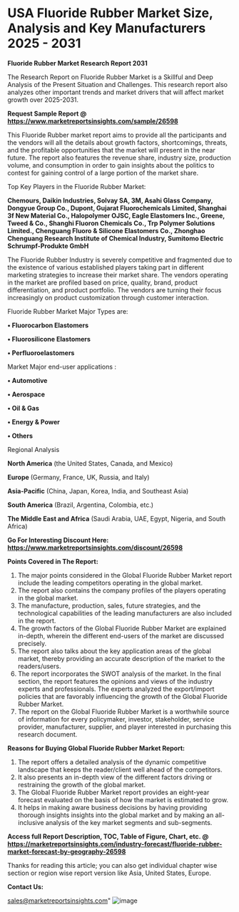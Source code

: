  # USA Fluoride Rubber Market Size, Analysis and Key Manufacturers 2025 - 2031

<strong>Fluoride Rubber Market Research Report 2031</strong>

The Research Report on Fluoride Rubber Market is a Skillful and Deep Analysis of the Present Situation and Challenges. This research report also analyzes other important trends and market drivers that will affect market growth over 2025-2031.

<strong>Request Sample Report @ <a href=https://www.marketreportsinsights.com/sample/26598>https://www.marketreportsinsights.com/sample/26598</a></strong>

This Fluoride Rubber market report aims to provide all the participants and the vendors will all the details about growth factors, shortcomings, threats, and the profitable opportunities that the market will present in the near future. The report also features the revenue share, industry size, production volume, and consumption in order to gain insights about the politics to contest for gaining control of a large portion of the market share.

Top Key Players in the Fluoride Rubber Market:

<strong>Chemours, Daikin Industries, Solvay SA, 3M, Asahi Glass Company, Dongyue Group Co., Dupont, Gujarat Fluorochemicals Limited, Shanghai 3f New Material Co., Halopolymer OJSC, Eagle Elastomers Inc., Greene, Tweed & Co., Shanghi Fluoron Chemicals Co., Trp Polymer Solutions Limited., Chenguang Fluoro & Silicone Elastomers Co., Zhonghao Chenguang Research Institute of Chemical Industry, Sumitomo Electric Schrumpf-Produkte GmbH</strong>

The Fluoride Rubber Industry is severely competitive and fragmented due to the existence of various established players taking part in different marketing strategies to increase their market share. The vendors operating in the market are profiled based on price, quality, brand, product differentiation, and product portfolio. The vendors are turning their focus increasingly on product customization through customer interaction.

Fluoride Rubber Market Major Types are:

<strong>• Fluorocarbon Elastomers

• Fluorosilicone Elastomers

• Perfluoroelastomers</strong>

Market Major end-user applications :

<strong>• Automotive

• Aerospace

• Oil & Gas

• Energy & Power

• Others</strong>

Regional Analysis

</u><strong><b>North America</b></strong> (the United States, Canada, and Mexico)

<strong><b>Europe </b></strong>(Germany, France, UK, Russia, and Italy)

<strong><b>Asia-Pacific</b></strong> (China, Japan, Korea, India, and Southeast Asia)

<strong><b>South America</b></strong> (Brazil, Argentina, Colombia, etc.)

<strong><b>The Middle East and Africa</b></strong> (Saudi Arabia, UAE, Egypt, Nigeria, and South Africa)

<strong>Go For Interesting Discount Here: <a href=https://www.marketreportsinsights.com/discount/26598>https://www.marketreportsinsights.com/discount/26598</a></strong>

<strong>Points Covered in The Report:</strong>
<ol>
  <li>The major points considered in the Global Fluoride Rubber Market report include the leading competitors operating in the global market.</li>
  <li>The report also contains the company profiles of the players operating in the global market.</li>
  <li>The manufacture, production, sales, future strategies, and the technological capabilities of the leading manufacturers are also included in the report.</li>
  <li>The growth factors of the Global Fluoride Rubber Market are explained in-depth, wherein the different end-users of the market are discussed precisely.</li>
  <li>The report also talks about the key application areas of the global market, thereby providing an accurate description of the market to the readers/users.</li>
  <li>The report incorporates the SWOT analysis of the market. In the final section, the report features the opinions and views of the industry experts and professionals. The experts analyzed the export/import policies that are favorably influencing the growth of the Global Fluoride Rubber Market.</li>
  <li>The report on the Global Fluoride Rubber Market is a worthwhile source of information for every policymaker, investor, stakeholder, service provider, manufacturer, supplier, and player interested in purchasing this research document.</li>
</ol>
<strong>Reasons for Buying Global Fluoride Rubber Market Report:</strong>

<ol>
  <li>The report offers a detailed analysis of the dynamic competitive landscape that keeps the reader/client well ahead of the competitors.</li>
  <li>It also presents an in-depth view of the different factors driving or restraining the growth of the global market.</li>
  <li>The Global Fluoride Rubber Market report provides an eight-year forecast evaluated on the basis of how the market is estimated to grow.</li>
  <li>It helps in making aware business decisions by having providing thorough insights insights into the global market and by making an all-inclusive analysis of the key market segments and sub-segments.</li>
</ol>
<strong>Access full Report Description, TOC, Table of Figure, Chart, etc. @ <a href=https://marketreportsinsights.com/industry-forecast/fluoride-rubber-market-forecast-by-geography-26598>https://marketreportsinsights.com/industry-forecast/fluoride-rubber-market-forecast-by-geography-26598</a></strong>


Thanks for reading this article; you can also get individual chapter wise section or region wise report version like Asia, United States, Europe.

<strong>Contact Us:</strong>

sales@marketreportsinsights.com"
![image](https://github.com/user-attachments/assets/618e0740-e89f-4e94-bb4c-6dee609ca8fc)
